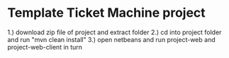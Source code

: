 # Template Ticket Machine project  

1.) download zip file of project and extract folder
2.) cd into project folder and run "mvn clean install"
3.) open netbeans and run project-web and project-web-client in turn

